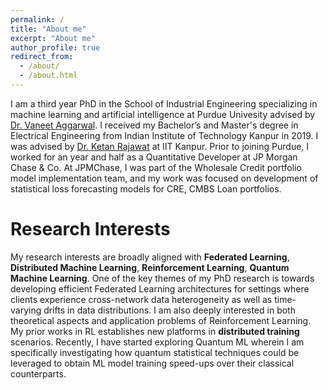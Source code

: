 ```yaml
---
permalink: /
title: "About me"
excerpt: "About me"
author_profile: true
redirect_from: 
  - /about/
  - /about.html
---
```


I am a third year PhD in the School of Industrial Engineering specializing in machine learning and artificial intelligence at Purdue Univesity advised by [Dr. Vaneet Aggarwal](https://www.linkedin.com/in/vaneet-aggarwal-12060952/). 
I received my Bachelor’s and Master's degree in Electrical Engineering from Indian Institute of Technology Kanpur in 2019. I was advised by [Dr. Ketan Rajawat](https://home.iitk.ac.in/~ketan/) at IIT Kanpur.
Prior to joining Purdue, I worked for an year and half as a Quantitative Developer at JP Morgan Chase & Co. 
At JPMChase, I was part of the Wholesale Credit portfolio model implementation team, and my work was focused on development of statistical loss forecasting models for CRE, CMBS Loan portfolios.


Research Interests
======
My research interests are broadly aligned with **Federated Learning**, **Distributed Machine Learning**, **Reinforcement Learning**, **Quantum Machine Learning**. One of the key themes of my PhD research is towards developing efficient Federated Learning architectures for settings where clients experience cross-network data heterogeneity 
as well as time-varying drifts in data distributions. I am also deeply interested in both theoretical aspects and application problems of Reinforcement Learning. 
My prior works in RL establishes new platforms in **distributed training** scenarios. Recently, I have started exploring Quantum ML wherein I am specifically investigating how
quantum statistical techniques could be leveraged to obtain ML model training speed-ups over their classical counterparts.


